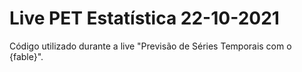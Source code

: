# Live PET Estatística 22-10-2021

Código utilizado durante a live "Previsão de Séries Temporais com o {fable}".
